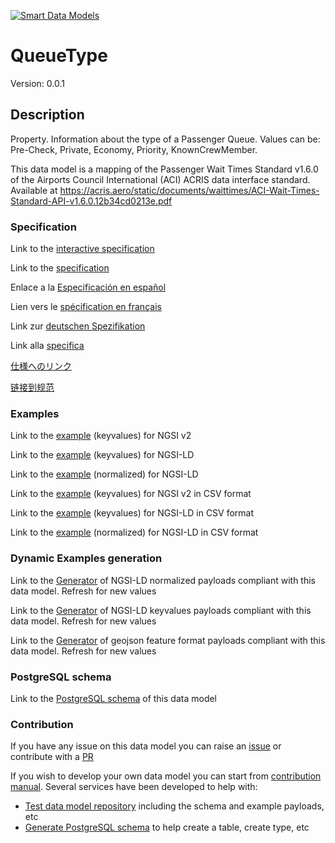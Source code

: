 [![Smart Data Models](https://smartdatamodels.org/wp-content/uploads/2022/01/SmartDataModels_logo.png "Logo")](https://smartdatamodels.org)
# QueueType
Version: 0.0.1

## Description 

Property. Information about the type of a Passenger Queue. Values can be: Pre-Check, Private, Economy, Priority, KnownCrewMember.

This data model is a mapping of the Passenger Wait Times Standard v1.6.0 of the Airports Council International (ACI) ACRIS data interface standard. Available at https://acris.aero/static/documents/waittimes/ACI-Wait-Times-Standard-API-v1.6.0.12b34cd0213e.pdf
### Specification

Link to the [interactive specification](https://swagger.lab.fiware.org/?url=https://smart-data-models.github.io/dataModel.ACRIS/QueueType/swagger.yaml)

Link to the [specification](https://github.com/smart-data-models/dataModel.ACRIS/blob/master/QueueType/doc/spec.md)

Enlace a la [Especificación en español](https://github.com/smart-data-models/dataModel.ACRIS/blob/master/QueueType/doc/spec_ES.md)

Lien vers le [spécification en français](https://github.com/smart-data-models/dataModel.ACRIS/blob/master/QueueType/doc/spec_FR.md)

Link zur [deutschen Spezifikation](https://github.com/smart-data-models/dataModel.ACRIS/blob/master/QueueType/doc/spec_DE.md)

Link alla [specifica](https://github.com/smart-data-models/dataModel.ACRIS/blob/master/QueueType/doc/spec_IT.md)

[仕様へのリンク](https://github.com/smart-data-models/dataModel.ACRIS/blob/master/QueueType/doc/spec_JA.md)

[链接到规范](https://github.com/smart-data-models/dataModel.ACRIS/blob/master/QueueType/doc/spec_ZH.md)
### Examples

Link to the [example](https://smart-data-models.github.io/dataModel.ACRIS/QueueType/examples/example.json) (keyvalues) for NGSI v2

Link to the [example](https://smart-data-models.github.io/dataModel.ACRIS/QueueType/examples/example.jsonld) (keyvalues) for NGSI-LD

Link to the [example](https://smart-data-models.github.io/dataModel.ACRIS/QueueType/examples/example-normalized.jsonld) (normalized) for NGSI-LD

Link to the [example](https://github.com/smart-data-models/dataModel.ACRIS/blob/master/QueueType/examples/example.json.csv) (keyvalues) for NGSI v2 in CSV format

Link to the [example](https://github.com/smart-data-models/dataModel.ACRIS/blob/master/QueueType/examples/example.jsonld.csv) (keyvalues) for NGSI-LD in CSV format

Link to the [example](https://github.com/smart-data-models/dataModel.ACRIS/blob/master/QueueType/examples/example-normalized.jsonld.csv) (normalized) for NGSI-LD in CSV format
### Dynamic Examples generation

Link to the [Generator](https://smartdatamodels.org/extra/ngsi-ld_generator.php?schemaUrl=https://raw.githubusercontent.com/smart-data-models/dataModel.ACRIS/master/QueueType/schema.json&email=info@smartdatamodels.org) of NGSI-LD normalized payloads compliant with this data model. Refresh for new values

Link to the [Generator](https://smartdatamodels.org/extra/ngsi-ld_generator_keyvalues.php?schemaUrl=https://raw.githubusercontent.com/smart-data-models/dataModel.ACRIS/master/QueueType/schema.json&email=info@smartdatamodels.org) of NGSI-LD keyvalues payloads compliant with this data model. Refresh for new values

Link to the [Generator](https://smartdatamodels.org/extra/geojson_features_generator.php?schemaUrl=https://raw.githubusercontent.com/smart-data-models/dataModel.ACRIS/master/QueueType/schema.json&email=info@smartdatamodels.org) of geojson feature format payloads compliant with this data model. Refresh for new values
### PostgreSQL schema

Link to the [PostgreSQL schema](https://github.com/smart-data-models/dataModel.ACRIS/blob/master/QueueType/schema.sql) of this data model
### Contribution

 If you have any issue on this data model you can raise an [issue](https://github.com/smart-data-models/dataModel.ACRIS/issues)  or contribute with a [PR](https://github.com/smart-data-models/dataModel.ACRIS/pulls)

 If you wish to develop your own data model you can start from [contribution manual](https://bit.ly/contribution_manual). Several services have been developed to help with: 
 - [Test data model repository](https://smartdatamodels.org/index.php/data-models-contribution-api/) including the schema and example payloads, etc
 - [Generate PostgreSQL schema](https://smartdatamodels.org/index.php/sql-service/) to help create a table, create type, etc